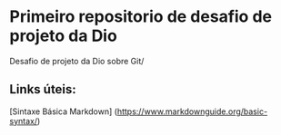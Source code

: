 # Primeiro repositorio de  desafio de projeto da Dio
Desafio de projeto da Dio sobre Git/

## Links úteis:
[Sintaxe Básica Markdown] (https://www.markdownguide.org/basic-syntax/)

